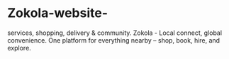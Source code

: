 # Zokola-website-
services, shopping, delivery &amp; community.  Zokola - Local connect, global convenience.  One platform for everything nearby – shop, book, hire, and explore.
